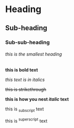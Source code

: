 # Heading
## Sub-heading
### Sub-sub-heading
###### this is the smallest heading
**this is bold text**
  
*this text is in italics*

~~this is strikethrough~~

**this is how you nest _italic_ text**

this is <sub>subscript</sub> text

this is <sup>superscript</sup> text
